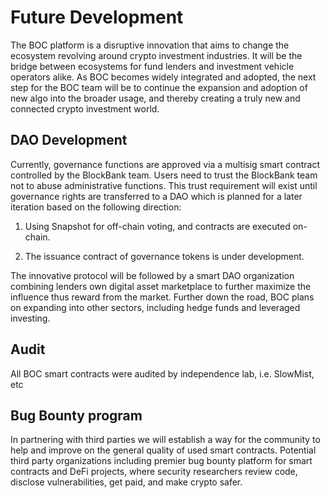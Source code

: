 # Future Development

The BOC platform is a disruptive innovation that aims to change the ecosystem revolving around crypto investment industries. It will be the bridge between ecosystems for fund lenders and investment vehicle operators alike. As BOC becomes widely integrated and adopted, the next step for the BOC team will be to continue the expansion and adoption of new algo into the broader usage, and thereby creating a truly new and connected crypto investment world.

## DAO Development

Currently, governance functions are approved via a multisig smart contract controlled by the BlockBank team. Users need to trust the BlockBank team not to abuse administrative functions. This trust requirement will exist until governance rights are transferred to a DAO which is planned for a later iteration based on the following direction:

1) Using Snapshot for off-chain voting, and contracts are executed on-chain.

2) The issuance contract of governance tokens is under development.

The innovative protocol will be followed by a smart DAO organization combining lenders own digital asset marketplace to further maximize the influence thus reward from the market. Further down the road, BOC plans on expanding into other sectors, including hedge funds and leveraged investing.

## Audit

All BOC smart contracts were audited by independence lab, i.e. SlowMist, etc

## Bug Bounty program

In partnering with third parties we will establish a way for the community to help and improve on the general quality of used smart contracts.  Potential third party organizations including  premier bug bounty platform for smart contracts and DeFi projects, where security researchers review code, disclose vulnerabilities, get paid, and make crypto safer.
